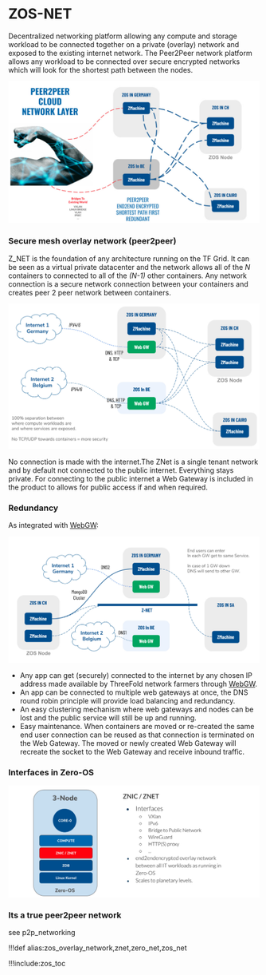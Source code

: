 

# ZOS-NET

Decentralized networking platform allowing any compute and storage workload  to be connected together on a private (overlay) network and exposed to the existing internet network. The Peer2Peer network platform allows any workload  to be connected over secure encrypted networks which will look for the shortest path between the nodes.

![](img/zos_network_overlay.jpg)


### Secure mesh overlay network (peer2peer)

Z_NET is the foundation of any architecture running on the TF Grid.  It can be seen as a virtual private datacenter and the network allows all of the *N* containers to connected to all of the *(N-1)* other containers. Any network connection is a secure network connection between your containers and creates  peer 2 peer network between containers. 

![](img/overlay_net1.jpg)

No connection is made with the internet.The ZNet is a single tenant network and by default not connected to the public internet.  Everything stays private. For connecting to the public internet a Web Gateway is included in the product to allows for public access if and when required.

### Redundancy

As integrated with [WebGW](webgw):

![](img/znet_redundancy.jpg)

- Any app can get (securely) connected to the internet by any chosen IP address made available by ThreeFold network farmers through [WebGW](webgw).
- An app can be connected to multiple web gateways at once, the DNS round robin principle will provide load balancing and redundancy.
- An easy clustering mechanism where web gateways and nodes can be lost and the public service will still be up and running.
- Easy maintenance. When containers are moved or re-created the same end user connection can be reused as that connection is terminated on the Web Gateway. The moved or newly created Web Gateway will recreate the socket to the Web Gateway and receive inbound traffic.

### Interfaces in Zero-OS

![](img/znet_znic1.jpg)


### Its a true peer2peer network

see p2p_networking

!!!def alias:zos_overlay_network,znet,zero_net,zos_net

!!!include:zos_toc
